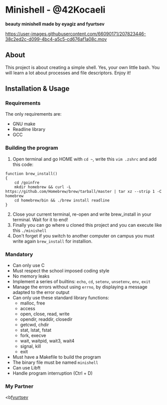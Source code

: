 # Minishell - @42Kocaeli

<b> beauty minishell made by eyagiz and fyurtsev </b>

https://user-images.githubusercontent.com/66090171/207823446-38c2ed2c-d099-4bc4-a5c5-cd676af1a08c.mov

## About

This project is about creating a simple shell. Yes, your own little bash. You will learn a lot about processes and file descriptors. Enjoy it!


## Installation & Usage

### Requirements
The only requirements are:

- GNU make
- Readline library
- GCC

### Building the program

1. Open terminal and go HOME with `cd ~`, write this `vim .zshrc` and add this code:

```
function brew_install()
{
	cd /goinfre
	mkdir homebrew && curl -L https://github.com/Homebrew/brew/tarball/master | tar xz --strip 1 -C homebrew
	cd homebrew/bin && ./brew install readline
}
```


2. Close your current terminal, re-open and write brew_install in your terminal. Wait for it to end!
3. Finally you can go where u cloned this project and you can execute like this `./minishell`
4. Don't forget if you switch to another computer on campus you must write again `brew_install` for installion.


### Mandatory

- Can only use C
- Must respect the school imposed coding style
- No memory leaks
- Implement a series of builtins: `echo`, `cd`, `setenv`, `unsetenv`, `env`, `exit`
- Manage the errors without using `errno`, by displaying a message adapted
to the error output
- Can only use these standard library functions:
    - malloc, free
    - access
    - open, close, read, write
    - opendir, readdir, closedir
    - getcwd, chdir
    - stat, lstat, fstat
    - fork, execve
    - wait, waitpid, wait3, wait4
    - signal, kill
    - exit
- Must have a Makefile to build the program
- The binary file must be named `minishell`
- Can use Libft
- Handle program interruption (Ctrl + D)

### My Partner

<b[fyurtsev](https://github.com/fyurtsev)</b>
